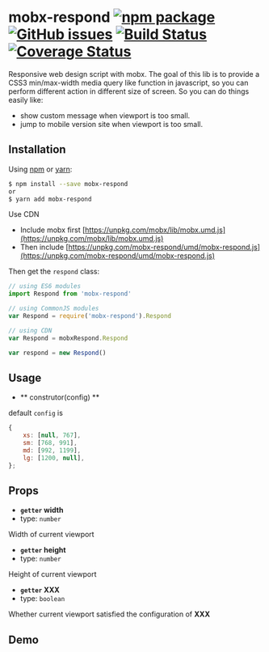 # mobx-respond [![npm package][npm-badge]][npm] [![GitHub issues](https://img.shields.io/github/issues/zjuasmn/mobx-respond.svg)](https://github.com/zjuasmn/mobx-respond/issues) [![Build Status](https://travis-ci.org/zjuasmn/mobx-respond.svg?branch=master)](https://travis-ci.org/zjuasmn/mobx-respond) [![Coverage Status](https://coveralls.io/repos/github/zjuasmn/mobx-respond/badge.svg?branch=master)](https://coveralls.io/github/zjuasmn/mobx-respond?branch=master)

[npm-badge]: https://img.shields.io/npm/v/mobx-respond.svg?style=flat-square
[npm]: https://www.npmjs.org/package/mobx-respond

Responsive web design script with mobx. The goal of this lib is to provide a CSS3 min/max-width media query like function in javascript, so you can perform different action in different size of screen. So you can do things easily like:

- show custom message when viewport is too small.
- jump to mobile version site when viewport is too small.


## Installation

Using [npm](https://www.npmjs.com/) or [yarn](https://yarnpkg.com/):
```bash
$ npm install --save mobx-respond
or
$ yarn add mobx-respond
```

Use CDN

- Include mobx first [https://unpkg.com/mobx/lib/mobx.umd.js](https://unpkg.com/mobx/lib/mobx.umd.js)
- Then include [https://unpkg.com/mobx-respond/umd/mobx-respond.js](https://unpkg.com/mobx-respond/umd/mobx-respond.js)

Then get the `respond` class:

```js
// using ES6 modules
import Respond from 'mobx-respond'

// using CommonJS modules
var Respond = require('mobx-respond').Respond

// using CDN
var Respond = mobxRespond.Respond

var respond = new Respond()
```

## Usage

- ** construtor(config) **

default `config` is
```js
{
    xs: [null, 767],
    sm: [768, 991],
    md: [992, 1199],
    lg: [1200, null],
};
```

## Props

- **`getter` width**
- type: `number`

Width of current viewport

- **`getter` height**
- type: `number`

Height of current viewport

- **`getter` XXX**
- type: `boolean`

Whether current viewport satisfied the configuration of **XXX**



## Demo
